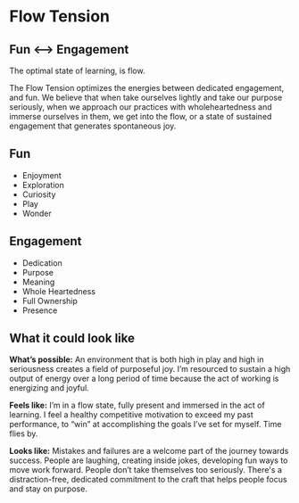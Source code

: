 # Flow Tension

## Fun <--> Engagement

The optimal state of learning, is flow.

The Flow Tension optimizes the energies between dedicated engagement, and  fun. We believe that when take ourselves lightly and take our purpose seriously, when we approach our practices with wholeheartedness and immerse ourselves in them, we get into the flow, or a state of sustained engagement that generates spontaneous joy.  

## Fun

- Enjoyment
- Exploration
- Curiosity
- Play
- Wonder

## Engagement

- Dedication
- Purpose
- Meaning
- Whole Heartedness
- Full Ownership
- Presence

## What it could look like

**What’s possible:** An environment that is both high in play and high in seriousness creates a field of purposeful joy. I’m resourced to sustain a high output of energy over a long period of time because the act of working is energizing and joyful.

**Feels like:** I’m in a flow state, fully present and immersed in the act of learning. I feel a healthy competitive motivation to exceed my past performance, to “win” at accomplishing the goals I’ve set for myself. Time flies by.

**Looks like:** Mistakes and failures are a welcome part of the journey towards success. People are laughing, creating inside jokes, developing fun ways to move work forward. People don’t take themselves too seriously. There's a distraction-free, dedicated commitment to the craft that helps people focus and stay on purpose.
